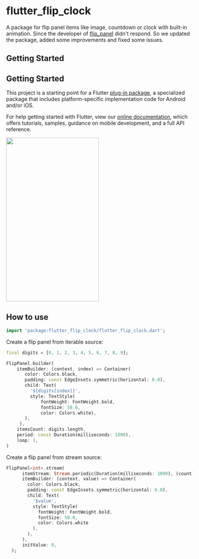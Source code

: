 # flutter_flip_clock

A package for flip panel items like image, countdown or clock with built-in animation.
Since the developer of [flip_panel](https://pub.dev/packages/flip_panel) didn't respond.
So we updated the package, added some improvements and fixed some issues.

## Getting Started

## Getting Started

This project is a starting point for a Flutter
[plug-in package](https://flutter.dev/developing-packages/),
a specialized package that includes platform-specific implementation code for
Android and/or iOS.

For help getting started with Flutter, view our
[online documentation](https://flutter.dev/docs), which offers tutorials,
samples, guidance on mobile development, and a full API reference.
<p>
	<img src="https://github.com/Vux-98/flutter_flip_clock/blob/main/flip_clock_demo.gifraw=true" width="250" height="443"  />
</p>


## How to use

````dart
import 'package:flutter_flip_clock/flutter_flip_clock.dart';
````

Create a flip panel from iterable source:

````dart
final digits = [0, 1, 2, 3, 4, 5, 6, 7, 8, 9];

FlipPanel.builder(
    itemBuilder: (context, index) => Container(
       color: Colors.black,
       padding: const EdgeInsets.symmetric(horizontal: 6.0),
       child: Text(
         '${digits[index]}',
         style: TextStyle(
             fontWeight: FontWeight.bold,
             fontSize: 50.0,
             color: Colors.white),
       ),
     ),
    itemsCount: digits.length,
    period: const Duration(milliseconds: 1000),
    loop: 1,
)
````

Create a flip panel from stream source:

````dart
FlipPanel<int>.stream(
      itemStream: Stream.periodic(Duration(milliseconds: 1000), (count) => count % 10),
      itemBuilder: (context, value) => Container(
        color: Colors.black,
        padding: const EdgeInsets.symmetric(horizontal: 6.0),
        child: Text(
          '$value',
          style: TextStyle(
            fontWeight: FontWeight.bold,
            fontSize: 50.0,
            color: Colors.white
          ),
        ),
      ),
      initValue: 0,
  );

````

